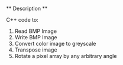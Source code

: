 ** Description **

C++ code to:

1. Read BMP Image
2. Write BMP Image
3. Convert color image to greyscale
4. Transpose image
5. Rotate a pixel array by any arbitrary angle
